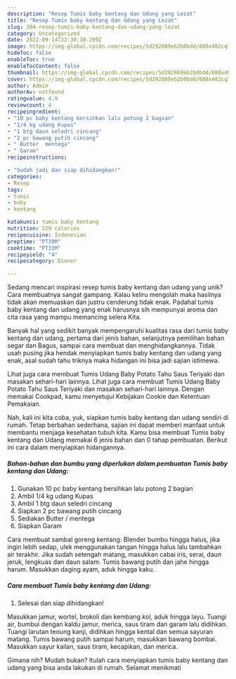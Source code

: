 ```yaml
---
description: "Resep Tumis baby kentang dan Udang yang Lezat"
title: "Resep Tumis baby kentang dan Udang yang Lezat"
slug: 204-resep-tumis-baby-kentang-dan-udang-yang-lezat
category: Uncategorized
date: 2022-09-14T22:30:30.299Z
image: https://img-global.cpcdn.com/recipes/5d292869eb2b0bdd/680x482cq70/tumis-baby-kentang-dan-udang-foto-resep-utama.jpg
hideToc: false
enableToc: true
enableTocContent: false
thumbnail: https://img-global.cpcdn.com/recipes/5d292869eb2b0bdd/680x482cq70/tumis-baby-kentang-dan-udang-foto-resep-utama.jpg
cover: https://img-global.cpcdn.com/recipes/5d292869eb2b0bdd/680x482cq70/tumis-baby-kentang-dan-udang-foto-resep-utama.jpg
author: Admin
authorAv: notfound
ratingvalue: 4.9
reviewcount: 4
recipeingredient:
- "10 pc baby kentang bersihkan lalu potong 2 bagian"
- "1/4 kg udang Kupas"
- "1 btg daun seledri cincang"
- "2 pc bawang putih cincang"
- " Butter  mentega"
- " Garam"
recipeinstructions:

- "Sudah jadi dan siap dihidangkan!"
categories:
- Resep
tags:
- tumis
- baby
- kentang

katakunci: tumis baby kentang 
nutrition: 229 calories
recipecuisine: Indonesian
preptime: "PT39M"
cooktime: "PT33M"
recipeyield: "4"
recipecategory: Dinner

---
```





Sedang mencari inspirasi resep tumis baby kentang dan udang yang unik? Cara membuatnya sangat gampang. Kalau keliru mengolah maka hasilnya tidak akan memuaskan dan justru cenderung tidak enak. Padahal tumis baby kentang dan udang yang enak harusnya sih mempunyai aroma dan cita rasa yang mampu memancing selera Kita.





Banyak hal yang sedikit banyak mempengaruhi kualitas rasa dari tumis baby kentang dan udang, pertama dari jenis bahan, selanjutnya pemilihan bahan segar dan Bagus, sampai cara membuat dan menghidangkannya. Tidak usah pusing jika hendak menyiapkan tumis baby kentang dan udang yang enak,      asal sudah tahu triknya maka hidangan ini bisa jadi sajian istimewa.














Lihat juga cara membuat Tumis Udang Baby Potato Tahu Saus Teriyaki dan masakan sehari-hari lainnya. Lihat juga cara membuat Tumis Udang Baby Potato Tahu Saus Teriyaki dan masakan sehari-hari lainnya. Dengan memakai Cookpad, kamu menyetujui Kebijakan Cookie dan Ketentuan Pemakaian.






Nah, kali ini kita coba, yuk, siapkan tumis baby kentang dan udang sendiri di rumah. Tetap berbahan sederhana, sajian ini dapat memberi manfaat untuk membantu menjaga kesehatan tubuh kita. Kamu bisa membuat Tumis baby kentang dan Udang memakai 6 jenis bahan dan 0 tahap pembuatan. Berikut ini cara dalam menyiapkan hidangannya.

<!--inarticleads1-->

##### Bahan-bahan dan bumbu yang diperlukan dalam pembuatan Tumis baby kentang dan Udang:

1. Gunakan 10 pc baby kentang bersihkan lalu potong 2 bagian
1. Ambil 1/4 kg udang Kupas
1. Ambil 1 btg daun seledri cincang
1. Siapkan 2 pc bawang putih cincang
1. Sediakan  Butter / mentega
1. Siapkan  Garam


Cara membuat sambal goreng kentang: Blender bumbu hingga halus, jika ingin lebih sedap, ulek menggunakan tangan hingga halus lalu tambahkan air terakhir. Jika sudah setengah matang, masukkan cabai iris, serai, daun jeruk, lengkuas dan daun salam. Tumis bawang putih dan jahe hingga harum. Masukkan daging ayam, aduk hingga kaku. 

<!--inarticleads2-->

##### Cara membuat Tumis baby kentang dan Udang:


1. Selesai dan siap dihidangkan!

Masukkan jamur, wortel, brokoli dan kembang kol, aduk hingga layu. Tuangi air, bumbui dengan kaldu jamur, merica, saus tiram dan garam lalu didihkan. Tuangi larutan teoung kanji, didihkan hingga kental dan semua sayuran matang. Tumis bawang putih sampai harum, masukkan bawang bombai. Masukkan sayur kailan, saus tiram, kecapikan, dan merica. 

Gimana nih? Mudah bukan? Itulah cara menyiapkan tumis baby kentang dan udang yang bisa anda lakukan di rumah. Selamat menikmati
